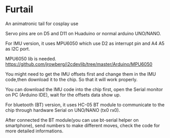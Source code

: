# Furtail
An animatronic tail for cosplay use

Servo pins are on D5 and D11 on Huaduino or normal arduino UNO/NANO.

For IMU version, it uses MPU6050 which use D2 as interrupt pin and A4 A5 as I2C port.

MPU6050 lib is needed. https://github.com/jrowberg/i2cdevlib/tree/master/Arduino/MPU6050

You might need to get the IMU offsets first and change them in the IMU code,then download it to the chip. So that it will work properly.

You can download the IMU code into the chip first, open the Serial monitor on PC (Arduino IDE), wait for the offsets data show up.


For bluetooth (BT) version, it uses HC-05 BT module to communicate to the chip through hardware Serial on UNO/NANO (tx0 rx0).

After connected the BT module(you can use bt-serial helper on smartphone), send numbers to make different moves, check the code for more detailed informations.

